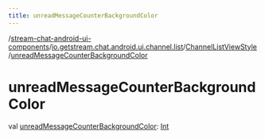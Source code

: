 ```yaml
---
title: unreadMessageCounterBackgroundColor
---
```

/[stream-chat-android-ui-components](../../index.md)/[io.getstream.chat.android.ui.channel.list](../index.md)/[ChannelListViewStyle](index.md)/[unreadMessageCounterBackgroundColor](unreadMessageCounterBackgroundColor.md)  
  
  
  
# unreadMessageCounterBackgroundColor  
val [unreadMessageCounterBackgroundColor](unreadMessageCounterBackgroundColor.md): [Int](https://kotlinlang.org/api/latest/jvm/stdlib/kotlin/-int/index.html)
